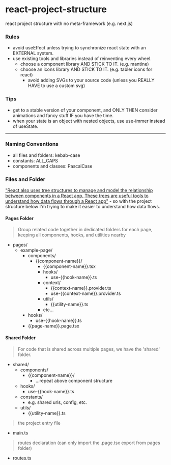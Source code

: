 # react-project-structure

react project structure with no meta-framework (e.g. next.js)

### Rules

- avoid useEffect unless trying to synchronize react state with an EXTERNAL system.
- use existing tools and libraries instead of reinventing every wheel.
  - choose a component library AND STICK TO IT. (e.g. mantine)
  - choose an icons library AND STICK TO IT. (e.g. tabler icons for react)
    - avoid adding SVGs to your source code (unless you REALLY HAVE to use a custom svg)

### Tips

- get to a stable version of your component, and ONLY THEN consider animations and fancy stuff IF you have the time.
- when your state is an object with nested objects, use use-immer instead of useState.

---

### Naming Conventions

- all files and folders: kebab-case
- constants: ALL_CAPS
- components and classes: PascalCase

### Files and Folder

["React also uses tree structures to manage and model the relationship between components in a React app. These trees are useful tools to understand how data flows through a React app"](https://react.dev/learn/understanding-your-ui-as-a-tree) - so with the project structure below I'm trying to make it easier to understand how data flows.

#### Pages Folder

> Group related code together in dedicated folders for each page, keeping all components, hooks, and utilities nearby

- pages/
  - example-page/
    - components/
      - {{component-name}}/
        - {{component-name}}.tsx
        - hooks/
          - use-{{hook-name}}.ts
        - context/
          - {{context-name}}.provider.ts
          - use-{{context-name}}.provider.ts
        - utils/
          - {{utility-name}}.ts
        - etc…
    - hooks/
      - use-{{hook-name}}.ts
    - {{page-name}}.page.tsx

#### Shared Folder

> For code that is shared across multiple pages, we have the 'shared' folder.

- shared/
  - components/
    - {{component-name}}/
      - …repeat above component structure
  - hooks/
    - use-{{hook-name}}.ts
  - constants/
    - e.g. shared urls, config, etc.
  - utils/
    - {{utility-name}}.ts

> the project entry file

- main.ts

> routes declaration (can only import the .page.tsx export from pages folder)

- routes.ts
